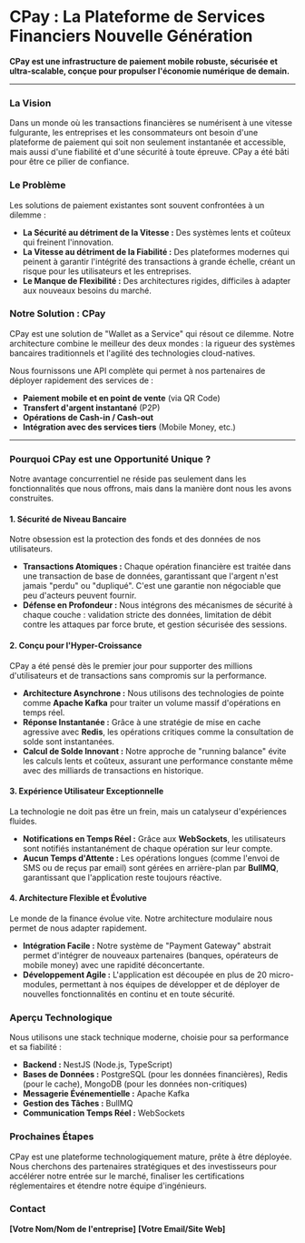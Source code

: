 # CPay : La Plateforme de Services Financiers Nouvelle Génération

**CPay est une infrastructure de paiement mobile robuste, sécurisée et ultra-scalable, conçue pour propulser l'économie numérique de demain.**

---

### La Vision

Dans un monde où les transactions financières se numérisent à une vitesse fulgurante, les entreprises et les consommateurs ont besoin d'une plateforme de paiement qui soit non seulement instantanée et accessible, mais aussi d'une fiabilité et d'une sécurité à toute épreuve. CPay a été bâti pour être ce pilier de confiance.

### Le Problème

Les solutions de paiement existantes sont souvent confrontées à un dilemme :
*   **La Sécurité au détriment de la Vitesse :** Des systèmes lents et coûteux qui freinent l'innovation.
*   **La Vitesse au détriment de la Fiabilité :** Des plateformes modernes qui peinent à garantir l'intégrité des transactions à grande échelle, créant un risque pour les utilisateurs et les entreprises.
*   **Le Manque de Flexibilité :** Des architectures rigides, difficiles à adapter aux nouveaux besoins du marché.

### Notre Solution : CPay

CPay est une solution de "Wallet as a Service" qui résout ce dilemme. Notre architecture combine le meilleur des deux mondes : la rigueur des systèmes bancaires traditionnels et l'agilité des technologies cloud-natives.

Nous fournissons une API complète qui permet à nos partenaires de déployer rapidement des services de :
*   **Paiement mobile et en point de vente** (via QR Code)
*   **Transfert d'argent instantané** (P2P)
*   **Opérations de Cash-in / Cash-out**
*   **Intégration avec des services tiers** (Mobile Money, etc.)

---

### Pourquoi CPay est une Opportunité Unique ?

Notre avantage concurrentiel ne réside pas seulement dans les fonctionnalités que nous offrons, mais dans la manière dont nous les avons construites.

#### 1. Sécurité de Niveau Bancaire
Notre obsession est la protection des fonds et des données de nos utilisateurs.
*   **Transactions Atomiques :** Chaque opération financière est traitée dans une transaction de base de données, garantissant que l'argent n'est jamais "perdu" ou "dupliqué". C'est une garantie non négociable que peu d'acteurs peuvent fournir.
*   **Défense en Profondeur :** Nous intégrons des mécanismes de sécurité à chaque couche : validation stricte des données, limitation de débit contre les attaques par force brute, et gestion sécurisée des sessions.

#### 2. Conçu pour l'Hyper-Croissance
CPay a été pensé dès le premier jour pour supporter des millions d'utilisateurs et de transactions sans compromis sur la performance.
*   **Architecture Asynchrone :** Nous utilisons des technologies de pointe comme **Apache Kafka** pour traiter un volume massif d'opérations en temps réel.
*   **Réponse Instantanée :** Grâce à une stratégie de mise en cache agressive avec **Redis**, les opérations critiques comme la consultation de solde sont instantanées.
*   **Calcul de Solde Innovant :** Notre approche de "running balance" évite les calculs lents et coûteux, assurant une performance constante même avec des milliards de transactions en historique.

#### 3. Expérience Utilisateur Exceptionnelle
La technologie ne doit pas être un frein, mais un catalyseur d'expériences fluides.
*   **Notifications en Temps Réel :** Grâce aux **WebSockets**, les utilisateurs sont notifiés instantanément de chaque opération sur leur compte.
*   **Aucun Temps d'Attente :** Les opérations longues (comme l'envoi de SMS ou de reçus par email) sont gérées en arrière-plan par **BullMQ**, garantissant que l'application reste toujours réactive.

#### 4. Architecture Flexible et Évolutive
Le monde de la finance évolue vite. Notre architecture modulaire nous permet de nous adapter rapidement.
*   **Intégration Facile :** Notre système de "Payment Gateway" abstrait permet d'intégrer de nouveaux partenaires (banques, opérateurs de mobile money) avec une rapidité déconcertante.
*   **Développement Agile :** L'application est découpée en plus de 20 micro-modules, permettant à nos équipes de développer et de déployer de nouvelles fonctionnalités en continu et en toute sécurité.

### Aperçu Technologique

Nous utilisons une stack technique moderne, choisie pour sa performance et sa fiabilité :
*   **Backend :** NestJS (Node.js, TypeScript)
*   **Bases de Données :** PostgreSQL (pour les données financières), Redis (pour le cache), MongoDB (pour les données non-critiques)
*   **Messagerie Événementielle :** Apache Kafka
*   **Gestion des Tâches :** BullMQ
*   **Communication Temps Réel :** WebSockets

### Prochaines Étapes

CPay est une plateforme technologiquement mature, prête à être déployée. Nous cherchons des partenaires stratégiques et des investisseurs pour accélérer notre entrée sur le marché, finaliser les certifications réglementaires et étendre notre équipe d'ingénieurs.

### Contact

**[Votre Nom/Nom de l'entreprise]**
**[Votre Email/Site Web]**
